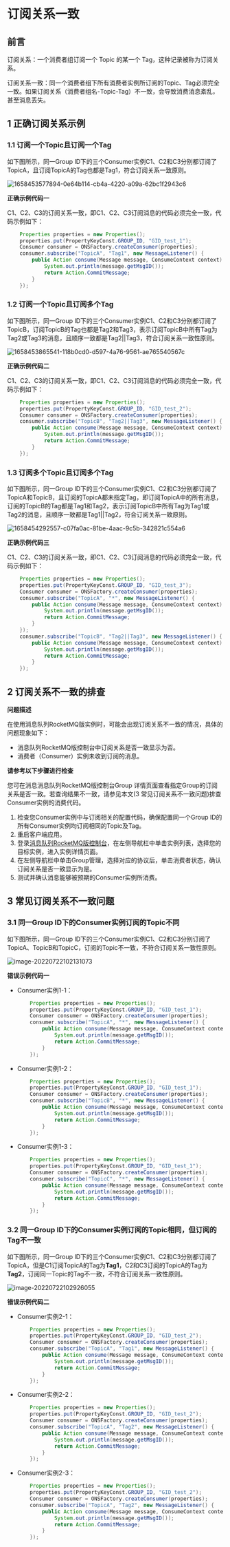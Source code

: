 # 订阅关系一致

## 前言

订阅关系：一个消费者组订阅一个 Topic 的某一个 Tag，这种记录被称为订阅关系。

订阅关系一致：同一个消费者组下所有消费者实例所订阅的Topic、Tag必须完全一致。如果订阅关系（消费者组名-Topic-Tag）不一致，会导致消费消息紊乱，甚至消息丢失。

## 1  正确订阅关系示例



### 1.1 订阅一个Topic且订阅一个Tag

如下图所示，同一Group ID下的三个Consumer实例C1、C2和C3分别都订阅了TopicA，且订阅TopicA的Tag也都是Tag1，符合订阅关系一致原则。

![1658453577894-0e64b114-cb4a-4220-a09a-62bc1f2943c6](https://tva1.sinaimg.cn/large/e6c9d24egy1h4lfsw9aaaj20ie0deq3i.jpg)





**正确示例代码一**

C1、C2、C3的订阅关系一致，即C1、C2、C3订阅消息的代码必须完全一致，代码示例如下：

```java
    Properties properties = new Properties();
    properties.put(PropertyKeyConst.GROUP_ID, "GID_test_1");
    Consumer consumer = ONSFactory.createConsumer(properties);
    consumer.subscribe("TopicA", "Tag1", new MessageListener() {
        public Action consume(Message message, ConsumeContext context) {
            System.out.println(message.getMsgID());
            return Action.CommitMessage;
        }
    }); 
```

### 1.2 订阅一个Topic且订阅多个Tag

如下图所示，同一Group ID下的三个Consumer实例C1、C2和C3分别都订阅了TopicB，订阅TopicB的Tag也都是Tag2和Tag3，表示订阅TopicB中所有Tag为Tag2或Tag3的消息，且顺序一致都是Tag2||Tag3，符合订阅关系一致性原则。

![1658453865541-118b0cd0-d597-4a76-9561-ae765540567c](https://tva1.sinaimg.cn/large/e6c9d24egy1h4lfudl3awj20nt0gywfj.jpg)

**正确示例代码二**

C1、C2、C3的订阅关系一致，即C1、C2、C3订阅消息的代码必须完全一致，代码示例如下：

```java
    Properties properties = new Properties();
    properties.put(PropertyKeyConst.GROUP_ID, "GID_test_2");
    Consumer consumer = ONSFactory.createConsumer(properties);
    consumer.subscribe("TopicB", "Tag2||Tag3", new MessageListener() {
        public Action consume(Message message, ConsumeContext context) {
            System.out.println(message.getMsgID());
            return Action.CommitMessage;
        }
    });   
```

### 1.3 订阅多个Topic且订阅多个Tag

如下图所示，同一Group ID下的三个Consumer实例C1、C2和C3分别都订阅了TopicA和TopicB，且订阅的TopicA都未指定Tag，即订阅TopicA中的所有消息，订阅的TopicB的Tag都是Tag1和Tag2，表示订阅TopicB中所有Tag为Tag1或Tag2的消息，且顺序一致都是Tag1||Tag2，符合订阅关系一致原则。

![1658454292557-c07fa0ac-81be-4aac-9c5b-342821c554a6](https://tva1.sinaimg.cn/large/e6c9d24egy1h4lfutzsnbj20o40h4t9s.jpg)

**正确示例代码三**

C1、C2、C3的订阅关系一致，即C1、C2、C3订阅消息的代码必须完全一致，代码示例如下：

```java
    Properties properties = new Properties();
    properties.put(PropertyKeyConst.GROUP_ID, "GID_test_3");
    Consumer consumer = ONSFactory.createConsumer(properties);
    consumer.subscribe("TopicA", "*", new MessageListener() {
        public Action consume(Message message, ConsumeContext context) {
            System.out.println(message.getMsgID());
            return Action.CommitMessage;
        }
    });     
    consumer.subscribe("TopicB", "Tag2||Tag3", new MessageListener() {
        public Action consume(Message message, ConsumeContext context) {
            System.out.println(message.getMsgID());
            return Action.CommitMessage;
        }
    });   
```

## 2 订阅关系不一致的排查

**问题描述**

在使用消息队列RocketMQ版实例时，可能会出现订阅关系不一致的情况，具体的问题现象如下：

- 消息队列RocketMQ版控制台中订阅关系是否一致显示为否。
- 消费者（Consumer）实例未收到订阅的消息。

**请参考以下步骤进行检查**

您可在消息消息队列RocketMQ版控制台Group 详情页面查看指定Group的订阅关系是否一致。若查询结果不一致，请参见本文(3 常见订阅关系不一致问题)排查Consumer实例的消费代码。

1. 检查您Consumer实例中与订阅相关的配置代码，确保配置同一个Group ID的所有Consumer实例均订阅相同的Topic及Tag。
2. 重启客户端应用。
3. 登录[消息队列RocketMQ版控制台](https://ons.console.aliyun.com/)，在左侧导航栏中单击实例列表，选择您的目标实例，进入实例详情页面。
4. 在左侧导航栏中单击Group管理，选择对应的协议后，单击消费者状态，确认订阅关系是否一致显示为是。
5. 测试并确认消息能够被预期的Consumer实例所消费。

## 3 常见订阅关系不一致问题

### 3.1 同一Group ID下的Consumer实例订阅的Topic不同

如下图所示，同一Group ID下的三个Consumer实例C1、C2和C3分别订阅了TopicA、TopicB和TopicC，订阅的Topic不一致，不符合订阅关系一致性原则。

![image-20220722102131073](https://tva1.sinaimg.cn/large/e6c9d24egy1h4lfvy56ufj20oh0h9wfg.jpg)

**错误示例代码一**

+ Consumer实例1-1：

  ```java
      Properties properties = new Properties();
      properties.put(PropertyKeyConst.GROUP_ID, "GID_test_1");
      Consumer consumer = ONSFactory.createConsumer(properties);
      consumer.subscribe("TopicA", "*", new MessageListener() {
          public Action consume(Message message, ConsumeContext context) {
              System.out.println(message.getMsgID());
              return Action.CommitMessage;
          }
      });
  ```

+ Consumer实例1-2：

  ```java
      Properties properties = new Properties();
      properties.put(PropertyKeyConst.GROUP_ID, "GID_test_1");
      Consumer consumer = ONSFactory.createConsumer(properties);
      consumer.subscribe("TopicB", "*", new MessageListener() {
          public Action consume(Message message, ConsumeContext context) {
              System.out.println(message.getMsgID());
              return Action.CommitMessage;
          }
      });
  ```

+ Consumer实例1-3：

  ```java
      Properties properties = new Properties();
      properties.put(PropertyKeyConst.GROUP_ID, "GID_test_1");
      Consumer consumer = ONSFactory.createConsumer(properties);
      consumer.subscribe("TopicC", "*", new MessageListener() {
          public Action consume(Message message, ConsumeContext context) {
              System.out.println(message.getMsgID());
              return Action.CommitMessage;
          }
      });
  ```

### 3.2 同一Group ID下的Consumer实例订阅的Topic相同，但订阅的Tag不一致

如下图所示，同一Group ID下的三个Consumer实例C1、C2和C3分别都订阅了TopicA，但是C1订阅TopicA的Tag为**Tag1**，C2和C3订阅的TopicA的Tag为**Tag2**，订阅同一Topic的Tag不一致，不符合订阅关系一致性原则。

![image-20220722102926055](https://tva1.sinaimg.cn/large/e6c9d24egy1h4lfw59vm9j20o30gwwfh.jpg)

**错误示例代码二**

+ Consumer实例2-1：

  ```java
      Properties properties = new Properties();
      properties.put(PropertyKeyConst.GROUP_ID, "GID_test_2");
      Consumer consumer = ONSFactory.createConsumer(properties);
      consumer.subscribe("TopicA", "Tag1", new MessageListener() {
          public Action consume(Message message, ConsumeContext context) {
              System.out.println(message.getMsgID());
              return Action.CommitMessage;
          }
      });  
  ```

  

+ Consumer实例2-2：

  ```java
      Properties properties = new Properties();
      properties.put(PropertyKeyConst.GROUP_ID, "GID_test_2");
      Consumer consumer = ONSFactory.createConsumer(properties);
      consumer.subscribe("TopicA", "Tag2", new MessageListener() {
          public Action consume(Message message, ConsumeContext context) {
              System.out.println(message.getMsgID());
              return Action.CommitMessage;
          }
      });  
  ```

+ Consumer实例2-3：

  ```java
      Properties properties = new Properties();
      properties.put(PropertyKeyConst.GROUP_ID, "GID_test_2");
      Consumer consumer = ONSFactory.createConsumer(properties);
      consumer.subscribe("TopicA", "Tag2", new MessageListener() {
          public Action consume(Message message, ConsumeContext context) {
              System.out.println(message.getMsgID());
              return Action.CommitMessage;
          }
      });  
  ```





